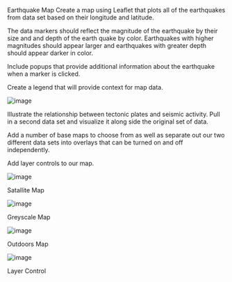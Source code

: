Earthquake Map
Create a map using Leaflet that plots all of the earthquakes from data set based on their longitude and latitude.


The data markers should reflect the magnitude of the earthquake by their size and and depth of the earth quake by color. Earthquakes with higher magnitudes should appear larger and earthquakes with greater depth should appear darker in color.


Include popups that provide additional information about the earthquake when a marker is clicked.


Create a legend that will provide context for map data.

![image](https://user-images.githubusercontent.com/79819331/125177207-d9839780-e1a7-11eb-8f28-a83d439131b7.png)



Illustrate the relationship between tectonic plates and seismic activity. Pull in a second data set and visualize it along side the original set of data. 


Add a number of base maps to choose from as well as separate out our two different data sets into overlays that can be turned on and off independently.


Add layer controls to our map.

![image](https://user-images.githubusercontent.com/79819331/125177242-2ff0d600-e1a8-11eb-94e3-92bbe01fcab5.png)

Satallite Map

![image](https://user-images.githubusercontent.com/79819331/125177262-56af0c80-e1a8-11eb-832b-8518cf274d08.png)

Greyscale Map


![image](https://user-images.githubusercontent.com/79819331/125177330-df2dad00-e1a8-11eb-8347-32a0900d0692.png)

Outdoors Map


![image](https://user-images.githubusercontent.com/79819331/125177360-1ac87700-e1a9-11eb-8bdf-e02eda4c9e99.png)
 
 
 Layer Control

